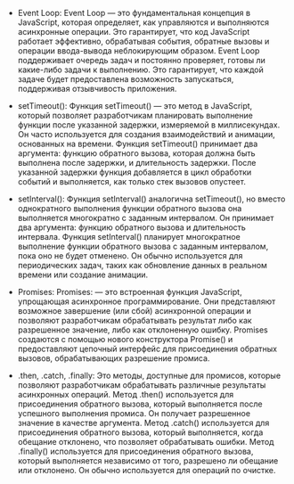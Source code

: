 - Event Loop:
Event Loop — это фундаментальная концепция в JavaScript, которая определяет, как управляются и выполняются асинхронные операции. Это гарантирует, что код JavaScript работает эффективно, обрабатывая события, обратные вызовы и операции ввода-вывода неблокирующим образом. Event Loop поддерживает очередь задач и постоянно проверяет, готовы ли какие-либо задачи к выполнению. Это гарантирует, что каждой задаче будет предоставлена ​​возможность запускаться, поддерживая отзывчивость приложения.

- setTimeout():
Функция setTimeout() — это метод в JavaScript, который позволяет разработчикам планировать выполнение функции после указанной задержки, измеряемой в миллисекундах. Он часто используется для создания взаимодействий и анимации, основанных на времени. Функция setTimeout() принимает два аргумента: функцию обратного вызова, которая должна быть выполнена после задержки, и длительность задержки. После указанной задержки функция добавляется в цикл обработки событий и выполняется, как только стек вызовов опустеет.

- setInterval():
Функция setInterval() аналогична setTimeout(), но вместо однократного выполнения функции обратного вызова она выполняется многократно с заданным интервалом. Он принимает два аргумента: функцию обратного вызова и длительность интервала. Функция setInterval() планирует многократное выполнение функции обратного вызова с заданным интервалом, пока оно не будет отменено. Он обычно используется для периодических задач, таких как обновление данных в реальном времени или создание анимации.

- Promises:
Promises: — это встроенная функция JavaScript, упрощающая асинхронное программирование. Они представляют возможное завершение (или сбой) асинхронной операции и позволяют разработчикам обрабатывать результат либо как разрешенное значение, либо как отклоненную ошибку. Promises создаются с помощью нового конструктора Promise() и предоставляют цепочный интерфейс для присоединения обратных вызовов, обрабатывающих разрешение промиса.

- .then, .catch, .finally:
Это методы, доступные для промисов, которые позволяют разработчикам обрабатывать различные результаты асинхронных операций. Метод .then() используется для присоединения обратного вызова, который выполняется после успешного выполнения промиса. Он получает разрешенное значение в качестве аргумента. Метод .catch() используется для присоединения обратного вызова, который выполняется, когда обещание отклонено, что позволяет обрабатывать ошибки. Метод .finally() используется для присоединения обратного вызова, который выполняется независимо от того, разрешено ли обещание или отклонено. Он обычно используется для операций по очистке.
